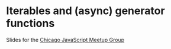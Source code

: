 # Iterables and (async) generator functions

Slides for the [Chicago JavaScript Meetup Group](https://www.meetup.com/js-chi/events/258154806/)
